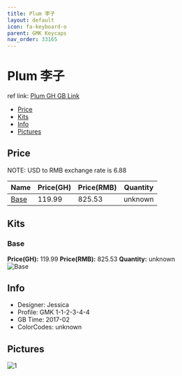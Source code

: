```yaml
---
title: Plum 李子
layout: default
icon: fa-keyboard-o
parent: GMK Keycaps
nav_order: 33165
---
```


# Plum 李子

ref link: [Plum GH GB Link](https://geekhack.org/index.php?topic=89295.0)

* [Price](#price)
* [Kits](#kits)
* [Info](#info)
* [Pictures](#pictures)


## Price  
NOTE: USD to RMB exchange rate is 6.88

| Name          | Price(GH)    |  Price(RMB) | Quantity |
| ------------- | ------------ |  ---------- | -------- |
|[Base](#base)|119.99|825.53|unknown|


## Kits
### Base
**Price(GH):** 119.99    **Price(RMB):** 825.53    **Quantity:** unknown  
<img src="{{ 'assets/images/gmk-keycaps/plum/kits_pics/base.png' | relative_url }}" alt="Base" class="image featured">


## Info
* Designer: Jessica
* Profile: GMK 1-1-2-3-4-4
* GB Time: 2017-02
* ColorCodes: unknown


## Pictures
<img src="{{ 'assets/images/gmk-keycaps/plum/rendering_pics/1.jpg' | relative_url }}" alt="1" class="image featured">

